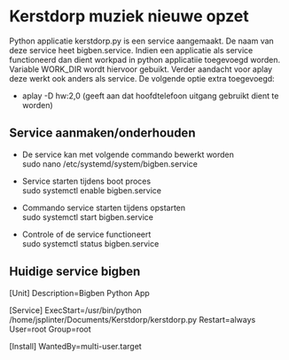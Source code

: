 # Kerstdorp muziek nieuwe opzet

Python applicatie kerstdorp.py is een service aangemaakt. De naam van deze service heet bigben.service.
Indien een applicatie als service functioneerd dan dient workpad in python applicatiie toegevoegd worden. Variable WORK_DIR wordt hiervoor gebuikt.
Verder aandacht voor aplay deze werkt ook anders als service. De volgende optie extra toegevoegd:
- aplay -D hw:2,0 (geeft aan dat hoofdtelefoon uitgang gebruikt dient te worden)

## Service aanmaken/onderhouden

- De service kan met volgende commando bewerkt worden<br>
sudo nano /etc/systemd/system/bigben.service

- Service starten tijdens boot proces<br>
sudo systemctl enable bigben.service

- Commando service starten tijdens opstarten<br>
sudo systemctl start bigben.service

- Controle of de service functioneert<br>
sudo systemctl status bigben.service

## Huidige service bigben
[Unit]
Description=Bigben Python App

[Service]
ExecStart=/usr/bin/python /home/jsplinter/Documents/Kerstdorp/kerstdorp.py
Restart=always
User=root
Group=root

[Install]
WantedBy=multi-user.target

